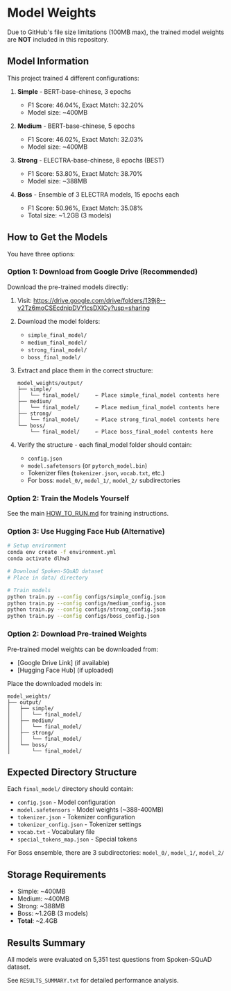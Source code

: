 # Model Weights

Due to GitHub's file size limitations (100MB max), the trained model weights are **NOT** included in this repository.

## Model Information

This project trained 4 different configurations:

1. **Simple** - BERT-base-chinese, 3 epochs
   - F1 Score: 46.04%, Exact Match: 32.20%
   - Model size: ~400MB

2. **Medium** - BERT-base-chinese, 5 epochs  
   - F1 Score: 46.02%, Exact Match: 32.03%
   - Model size: ~400MB

3. **Strong** - ELECTRA-base-chinese, 8 epochs (BEST)
   - F1 Score: 53.80%, Exact Match: 38.70%
   - Model size: ~388MB

4. **Boss** - Ensemble of 3 ELECTRA models, 15 epochs each
   - F1 Score: 50.96%, Exact Match: 35.08%
   - Total size: ~1.2GB (3 models)

## How to Get the Models

You have three options:

### Option 1: Download from Google Drive (Recommended)

Download the pre-trained models directly:

1. Visit: https://drive.google.com/drive/folders/139j8--v2Tz6moCSEcdnipDVYlcsDXICy?usp=sharing

2. Download the model folders:
   - `simple_final_model/`
   - `medium_final_model/`
   - `strong_final_model/`
   - `boss_final_model/`

3. Extract and place them in the correct structure:
   ```
   model_weights/output/
   ├── simple/
   │   └── final_model/     ← Place simple_final_model contents here
   ├── medium/
   │   └── final_model/     ← Place medium_final_model contents here
   ├── strong/
   │   └── final_model/     ← Place strong_final_model contents here
   └── boss/
       └── final_model/     ← Place boss_final_model contents here
   ```

4. Verify the structure - each final_model folder should contain:
   - `config.json`
   - `model.safetensors` (or `pytorch_model.bin`)
   - Tokenizer files (`tokenizer.json`, `vocab.txt`, etc.)
   - For boss: `model_0/`, `model_1/`, `model_2/` subdirectories

### Option 2: Train the Models Yourself

See the main [HOW_TO_RUN.md](../HOW_TO_RUN.md) for training instructions.

### Option 3: Use Hugging Face Hub (Alternative)

```bash
# Setup environment
conda env create -f environment.yml
conda activate dlhw3

# Download Spoken-SQuAD dataset
# Place in data/ directory

# Train models
python train.py --config configs/simple_config.json
python train.py --config configs/medium_config.json  
python train.py --config configs/strong_config.json
python train.py --config configs/boss_config.json
```

### Option 2: Download Pre-trained Weights

Pre-trained model weights can be downloaded from:
- [Google Drive Link] (if available)
- [Hugging Face Hub] (if uploaded)

Place the downloaded models in:
```
model_weights/
├── output/
│   ├── simple/
│   │   └── final_model/
│   ├── medium/
│   │   └── final_model/
│   ├── strong/
│   │   └── final_model/
│   └── boss/
│       └── final_model/
```

## Expected Directory Structure

Each `final_model/` directory should contain:
- `config.json` - Model configuration
- `model.safetensors` - Model weights (~388-400MB)
- `tokenizer.json` - Tokenizer configuration
- `tokenizer_config.json` - Tokenizer settings
- `vocab.txt` - Vocabulary file
- `special_tokens_map.json` - Special tokens

For Boss ensemble, there are 3 subdirectories: `model_0/`, `model_1/`, `model_2/`

## Storage Requirements

- Simple: ~400MB
- Medium: ~400MB
- Strong: ~388MB
- Boss: ~1.2GB (3 models)
- **Total**: ~2.4GB

## Results Summary

All models were evaluated on 5,351 test questions from Spoken-SQuAD dataset.

See `RESULTS_SUMMARY.txt` for detailed performance analysis.
